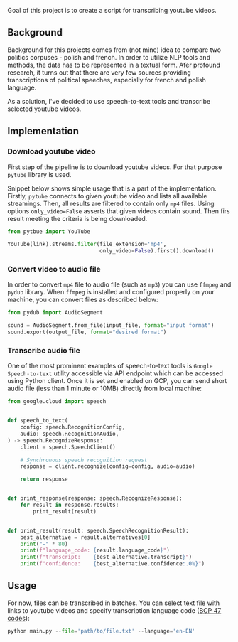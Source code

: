 Goal of this project is to create a script for transcribing youtube videos.

## Background

Background for this projects comes from (not mine) idea to compare two politics corpuses - polish and french. In order to utilize NLP tools and methods, the data has to be represented in a textual form. Afer profound research, it turns out that there are very few sources providing transcriptions of political speeches, especially for french and polish language.

As a solution, I've decided to use speech-to-text tools and transcribe selected youtube videos. 

## Implementation

### Download youtube video

First step of the pipeline is to download youtube videos. For that purpose `pytube` library is used.

Snippet below shows simple usage that is a part of the implementation. Firstly, `pytube` connects to given youtube video and lists all available streamings. Then, all results are filtered to contain only `mp4` files. Using options `only_video=False` asserts that given videos contain sound. Then firs result meeting the criteria is being downloaded. 

```python
from pytbue import YouTube

YouTube(link).streams.filter(file_extension='mp4',
							 only_video=False).first().download()
```

### Convert video to audio file

In order to convert `mp4` file to audio file (such as `mp3`) you can use `ffmpeg` and `pydub` library. When `ffmpeg` is installed and configured properly on your machine, you can convert files as described below:

```python
from pydub import AudioSegment

sound = AudioSegment.from_file(input_file, format="input format")
sound.export(output_file, format="desired format")
```

### Transcribe audio file

One of the most prominent examples of speech-to-text tools is `Google Speech-to-text` utility accessible via API endpoint which can be accessed using Python client.  Once it is set and enabled on GCP, you can send short audio file (less than 1 minute or 10MB) directly from local machine:

```python
from google.cloud import speech


def speech_to_text(
    config: speech.RecognitionConfig,
    audio: speech.RecognitionAudio,
) -> speech.RecognizeResponse:
    client = speech.SpeechClient()

    # Synchronous speech recognition request
    response = client.recognize(config=config, audio=audio)

    return response


def print_response(response: speech.RecognizeResponse):
    for result in response.results:
        print_result(result)


def print_result(result: speech.SpeechRecognitionResult):
    best_alternative = result.alternatives[0]
    print("-" * 80)
    print(f"language_code: {result.language_code}")
    print(f"transcript:    {best_alternative.transcript}")
    print(f"confidence:    {best_alternative.confidence:.0%}")
```
## Usage

For now, files can be transcribed in batches. You can select text file with links to youtube videos and specify transcription language code ([BCP 47 codes](https://www.techonthenet.com/js/language_tags.php)):

```python
python main.py --file='path/to/file.txt' --language='en-EN'
```
